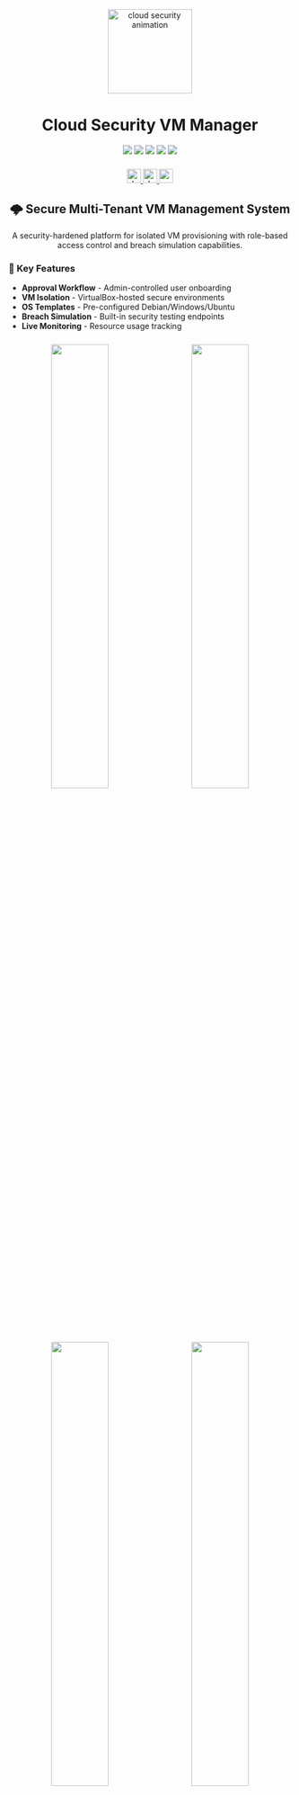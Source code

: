 <div align="center">
  <img height="150" src="https://media.giphy.com/media/jTNG3RF6EwbkpD4LZx/giphy.gif" alt="cloud security animation" />
  <h1>Cloud Security VM Manager</h1>
  
  <img src="https://img.shields.io/badge/Python-3.8+-blue?logo=python&logoColor=white" />
  <img src="https://img.shields.io/badge/Flask-2.0-lightgrey?logo=flask&logoColor=black" />
  <img src="https://img.shields.io/badge/Firebase-Auth%20%26%20Firestore-orange?logo=firebase" />
  <img src="https://img.shields.io/badge/VirtualBox-6.1+-blueviolet?logo=virtualbox" />
  <img src="https://img.shields.io/badge/Bootstrap-5.2-purple?logo=bootstrap" />
</div>

###

<div align="center">
  <a href="https://github.com/lerapela/Cloud_Security_Model_Design_and_Simulation">
    <img src="https://img.shields.io/static/v1?message=Demo&logo=github&label=&color=181717&logoColor=white&labelColor=&style=for-the-badge" height="25" alt="demo" />
  </a>
  <a href="#documentation">
    <img src="https://img.shields.io/static/v1?message=Documentation&logo=gitbook&label=&color=3884FF&logoColor=white&labelColor=&style=for-the-badge" height="25" alt="docs" />
  </a>
  <a href="https://github.com/lerapela/Cloud_Security_Model_Design_and_Simulation/issues">
    <img src="https://img.shields.io/static/v1?message=Report Bug&logo=openbugbounty&label=&color=red&logoColor=white&labelColor=&style=for-the-badge" height="25" alt="report bug" />
  </a>
</div>

###

<h2 align="center">🌩️ Secure Multi-Tenant VM Management System</h2>

<p align="center">A security-hardened platform for isolated VM provisioning with role-based access control and breach simulation capabilities.</p>

###

<h3>🚀 Key Features</h3>

- **Approval Workflow** - Admin-controlled user onboarding
- **VM Isolation** - VirtualBox-hosted secure environments
- **OS Templates** - Pre-configured Debian/Windows/Ubuntu
- **Breach Simulation** - Built-in security testing endpoints
- **Live Monitoring** - Resource usage tracking

<div align="center">
  <!-- First Row -->
  <div>
    <img width="45%" src="https://github.com/user-attachments/assets/4376e436-7544-4f8e-9e7c-45c3df26d6f4" style="margin:10px" />
    <img width="45%" src="https://github.com/user-attachments/assets/cefd0d3b-e1a2-4310-8c75-e476344d2ca9" style="margin:10px" />
  </div>
  
  <!-- Second Row -->
  <div>
    <img width="45%" src="https://github.com/user-attachments/assets/89208f69-46e7-46ce-a321-cc153330b796" style="margin:10px" />
    <img width="45%" src="https://github.com/user-attachments/assets/8e84a20a-8142-48a8-89f1-0a8b53210194" style="margin:10px" />
  </div>
</div>

